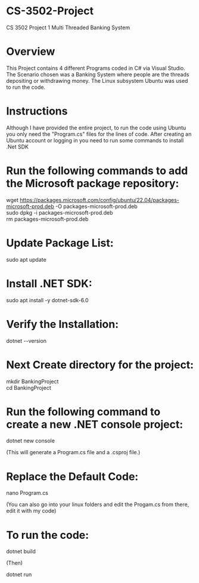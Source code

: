 # CS-3502-Project
CS 3502 Project 1 Multi Threaded Banking System
# Overview
This Project contains 4 different Programs coded in C# via Visual Studio. The Scenario chosen was a Banking System where people are the threads depositing or withdrawing money. The Linux subsystem Ubuntu was used to run the code.
# Instructions
Although I have provided the entire project, to run the code using Ubuntu you only need the "Program.cs" files for the lines of code. After creating an Ubuntu account or logging in you need to run some commands to install .Net SDK 

# Run the following commands to add the Microsoft package repository:

wget https://packages.microsoft.com/config/ubuntu/22.04/packages-microsoft-prod.deb -O packages-microsoft-prod.deb                                    
sudo dpkg -i packages-microsoft-prod.deb                                                                         
rm packages-microsoft-prod.deb

# Update Package List:

sudo apt update

# Install .NET SDK:

sudo apt install -y dotnet-sdk-6.0

# Verify the Installation:

dotnet --version

# Next Create directory for the project:

mkdir BankingProject            
cd BankingProject

# Run the following command to create a new .NET console project:

dotnet new console

(This will generate a Program.cs file and a .csproj file.)

# Replace the Default Code:

nano Program.cs

(You can also go into your linux folders and edit the Progam.cs from there, edit it with my code)

# To run the code:

dotnet build

(Then)

dotnet run
